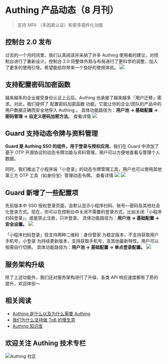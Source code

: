 
# Authing 产品动态（8 月刊）

> 支持 MFA （多因素认证）和更多插件化功能

## 控制台 2.0 发布

过去的一个月时间里，我们认真阅读并采纳了许多 Authing 使用者的建议，对控制台进行了重新设计。控制台 2.0 将整体外观与布局进行了更科学的调整，加入了更多的使用引导。希望能给你带来一个良好的使用体验。
![](https://cdn.authing.cn/blog/20190906070358.png)

## 支持配置密码加密函数
越来越多的企业接受身份认证上云后，Authing 也承接了越来越多「用户迁移」需求。对此，我们提供了 配置密码加密函数 功能。它能让你的企业/团队的产品中的用户数据正确而安全地导入 Authing 。
具体功能路径为：**用户池 -> 基础配置 -> 密码管理 -> 自定义密码加密方法**。 查看详情
![](https://cdn.authing.cn/blog/20190906070414.png)

## Guard 支持动态令牌与资料管理
**Guard 是 Authing SSO 的组件，用于登录与授权应用**。我们在 Guard 中添加了基于 OTP 开源协议的动态令牌功能与资料管理，用户可以方便地查看与管理个人数据。

同时，我们推出了小程序端「小登录」的动态令牌管理工具，用户也可以使用其他第三方 OTP 工具（如身份宝）管理动态令牌。 查看详情
![](https://cdn.authing.cn/blog/20190906070441.png)
![](https://cdn.authing.cn/blog/20190906070514.png)

## Guard 新增了一些配置项
先前版本中 SSO 授权登录页面，会默认显示小程序扫码、账号—密码及其他社会化登录方式。现在，你可以在控制台中关闭不需要的登录方式，比如关闭「小程序扫码登录」，或是禁止注册，只许登录。
具体功能路径为：**用户池 -> 基础配置 -> 安全设置。**
![](https://cdn.authing.cn/blog/20190906070541.png)

「小程序扫码登录」现支持两种二维码：身份管家 为稳定版本，不支持获取用户手机号，小登录 为持续更新版本，支持获取手机号，及其他最新特性。用户可以按需自行切换。 
具体功能路径为：**用户池 -> 基础配置 -> 单点登录配置。**
![](https://cdn.authing.cn/blog/20190906070609.png)

## 服务架构升级
除了上述功能外，我们还对服务架构进行了升级，各类 API 响应速度都有了质的提升，欢迎体验～

## **相关阅读**
* [Authing 是什么以及为什么需要 Authing](https://authing.cn/blog//Authing%E6%98%AF%E4%BB%80%E4%B9%88%E4%BB%A5%E5%8F%8A%E4%B8%BA%E4%BB%80%E4%B9%88%E9%9C%80%E8%A6%81Authing.html)
* [我们为什么坚持做 ToB 的慢生意](https://authing.cn/blog//我们为什么坚持做ToB的慢生意.html)
* [Authing 知识库](https://learn.authing.cn/authing/)

## 欢迎关注 Authing 技术专栏
![Authing 社区](https://cdn.authing.cn/blog/Authing_mini.jpg)














